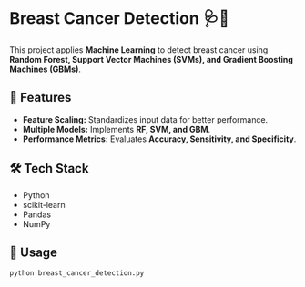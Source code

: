 # Breast Cancer Detection 🩺🔬

This project applies **Machine Learning** to detect breast cancer using **Random Forest, Support Vector Machines (SVMs), and Gradient Boosting Machines (GBMs)**.

## 🚀 Features
- **Feature Scaling:** Standardizes input data for better performance.
- **Multiple Models:** Implements **RF, SVM, and GBM**.
- **Performance Metrics:** Evaluates **Accuracy, Sensitivity, and Specificity**.

## 🛠 Tech Stack
- Python
- scikit-learn
- Pandas
- NumPy

## 🔬 Usage
```python
python breast_cancer_detection.py
